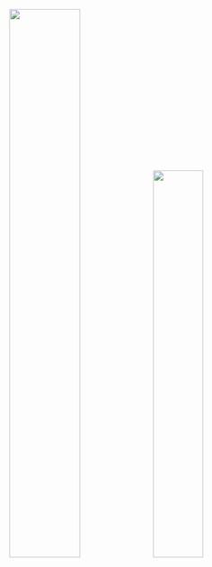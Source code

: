 <!--
<img width="50%"  src="https://github-readme-stats.vercel.app/api?username=briancsavage&theme=tokyonight&count_private=true&include_all_commits=true&show_icons=true&hide=issues,contribs" />
-->
<img width="50%"  src="https://github-readme-streak-stats.herokuapp.com?user=briancsavage&theme=tokyonight" /> <img width="42%" src="https://github-readme-stats.vercel.app/api/top-langs/?username=briancsavage&layout=compact&theme=tokyonight" />

<!--
**briancsavage/briancsavage** is a ✨ _special_ ✨ repository because its `README.md` (this file) appears on your GitHub profile.

Here are some ideas to get you started:

- 🔭 I’m currently working on ...
- 🌱 I’m currently learning ...
- 👯 I’m looking to collaborate on ...
- 🤔 I’m looking for help with ...
- 💬 Ask me about ...
- 📫 How to reach me: ...
- 😄 Pronouns: ...
- ⚡ Fun fact: ...
-->
